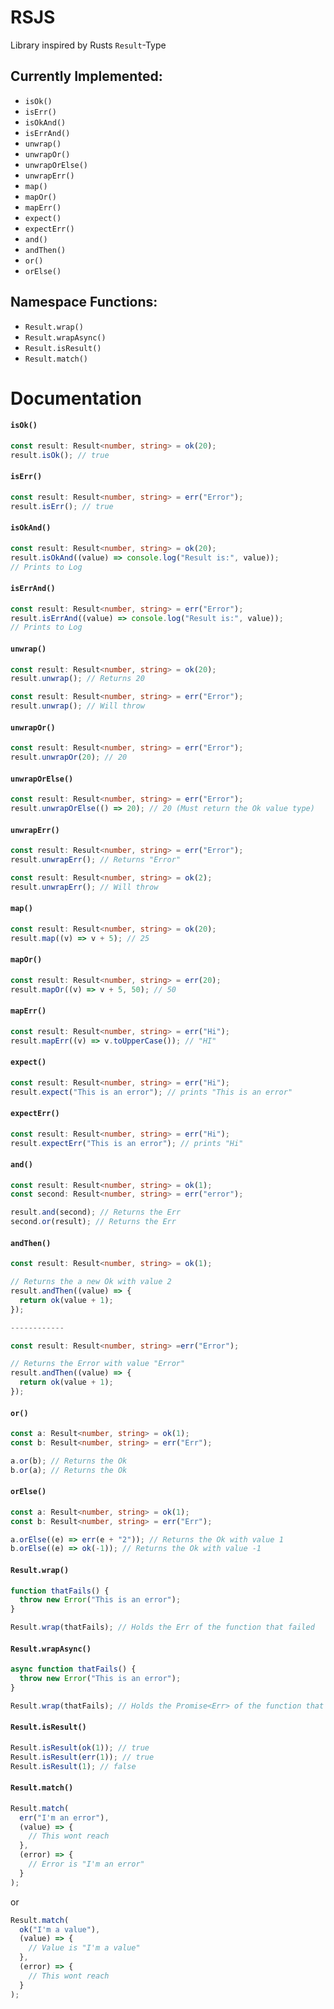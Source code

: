 # RSJS

Library inspired by Rusts `Result`-Type

## Currently Implemented:

- `isOk()`
- `isErr()`
- `isOkAnd()`
- `isErrAnd()`
- `unwrap()`
- `unwrapOr()`
- `unwrapOrElse()`
- `unwrapErr()`
- `map()`
- `mapOr()`
- `mapErr()`
- `expect()`
- `expectErr()`
- `and()`
- `andThen()`
- `or()`
- `orElse()`

## Namespace Functions:

- `Result.wrap()`
- `Result.wrapAsync()`
- `Result.isResult()`
- `Result.match()`

# Documentation

#### `isOk()`

```ts
const result: Result<number, string> = ok(20);
result.isOk(); // true
```

#### `isErr()`

```ts
const result: Result<number, string> = err("Error");
result.isErr(); // true
```

#### `isOkAnd()`

```ts
const result: Result<number, string> = ok(20);
result.isOkAnd((value) => console.log("Result is:", value));
// Prints to Log
```

#### `isErrAnd()`

```ts
const result: Result<number, string> = err("Error");
result.isErrAnd((value) => console.log("Result is:", value));
// Prints to Log
```

#### `unwrap()`

```ts
const result: Result<number, string> = ok(20);
result.unwrap(); // Returns 20

const result: Result<number, string> = err("Error");
result.unwrap(); // Will throw
```

#### `unwrapOr()`

```ts
const result: Result<number, string> = err("Error");
result.unwrapOr(20); // 20
```

#### `unwrapOrElse()`

```ts
const result: Result<number, string> = err("Error");
result.unwrapOrElse(() => 20); // 20 (Must return the Ok value type)
```

#### `unwrapErr()`

```ts
const result: Result<number, string> = err("Error");
result.unwrapErr(); // Returns "Error"

const result: Result<number, string> = ok(2);
result.unwrapErr(); // Will throw
```

#### `map()`

```ts
const result: Result<number, string> = ok(20);
result.map((v) => v + 5); // 25
```

#### `mapOr()`

```ts
const result: Result<number, string> = err(20);
result.mapOr((v) => v + 5, 50); // 50
```

#### `mapErr()`

```ts
const result: Result<number, string> = err("Hi");
result.mapErr((v) => v.toUpperCase()); // "HI"
```

#### `expect()`

```ts
const result: Result<number, string> = err("Hi");
result.expect("This is an error"); // prints "This is an error"
```

#### `expectErr()`

```ts
const result: Result<number, string> = err("Hi");
result.expectErr("This is an error"); // prints "Hi"
```

#### `and()`

```ts
const result: Result<number, string> = ok(1);
const second: Result<number, string> = err("error");

result.and(second); // Returns the Err
second.or(result); // Returns the Err
```

#### `andThen()`

```ts
const result: Result<number, string> = ok(1);

// Returns the a new Ok with value 2
result.andThen((value) => {
  return ok(value + 1);
});

------------

const result: Result<number, string> =err("Error");

// Returns the Error with value "Error"
result.andThen((value) => {
  return ok(value + 1);
});

```

#### `or()`

```ts
const a: Result<number, string> = ok(1);
const b: Result<number, string> = err("Err");

a.or(b); // Returns the Ok
b.or(a); // Returns the Ok
```

#### `orElse()`

```ts
const a: Result<number, string> = ok(1);
const b: Result<number, string> = err("Err");

a.orElse((e) => err(e + "2")); // Returns the Ok with value 1
b.orElse((e) => ok(-1)); // Returns the Ok with value -1
```

#### `Result.wrap()`

```ts
function thatFails() {
  throw new Error("This is an error");
}

Result.wrap(thatFails); // Holds the Err of the function that failed
```

#### `Result.wrapAsync()`

```ts
async function thatFails() {
  throw new Error("This is an error");
}

Result.wrap(thatFails); // Holds the Promise<Err> of the function that failed
```

#### `Result.isResult()`

```ts
Result.isResult(ok(1)); // true
Result.isResult(err(1)); // true
Result.isResult(1); // false
```

#### `Result.match()`

```ts
Result.match(
  err("I'm an error"),
  (value) => {
    // This wont reach
  },
  (error) => {
    // Error is "I'm an error"
  }
);
```

or

```ts
Result.match(
  ok("I'm a value"),
  (value) => {
    // Value is "I'm a value"
  },
  (error) => {
    // This wont reach
  }
);
```
